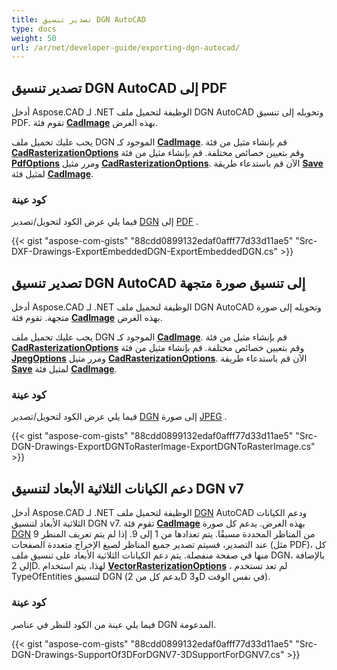 ```yaml
---
title: تصدير تنسيق DGN AutoCAD
type: docs
weight: 50
url: /ar/net/developer-guide/exporting-dgn-autocad/
---
```


## **تصدير تنسيق DGN AutoCAD إلى PDF**

أدخل Aspose.CAD لـ .NET الوظيفة لتحميل ملف DGN AutoCAD وتحويله إلى تنسيق PDF. تقوم فئة [**CadImage**](https://reference.aspose.com/cad/net/aspose.cad.fileformats.cad/cadimage) بهذه الغرض.

يجب عليك تحميل ملف DGN الموجود كـ [**CadImage**](https://reference.aspose.com/cad/net/aspose.cad.fileformats.cad/cadimage). قم بإنشاء مثيل من فئة [**CadRasterizationOptions**](https://reference.aspose.com/cad/net/aspose.cad.imageoptions/cadrasterizationoptions) وقم بتعيين خصائص مختلفة. قم بإنشاء مثيل من فئة [**PdfOptions**](https://reference.aspose.com/cad/net/aspose.cad.imageoptions/pdfoptions) ومرر مثيل [**CadRasterizationOptions**](https://reference.aspose.com/cad/net/aspose.cad.imageoptions/cadrasterizationoptions). الآن قم باستدعاء طريقة [**Save**](https://reference.aspose.com/cad/net/aspose.cad/image/methods/save/index) لمثيل فئة [**CadImage**](https://reference.aspose.com/cad/net/aspose.cad.fileformats.cad/cadimage).

### كود عينة

فيما يلي عرض الكود لتحويل/تصدير [DGN](https://docs.fileformat.com/cad/dgn/) إلى [PDF](https://docs.fileformat.com/pdf/) .

{{< gist "aspose-com-gists" "88cdd0899132edaf0afff77d33d11ae5" "Src-DXF-Drawings-ExportEmbeddedDGN-ExportEmbeddedDGN.cs" >}}

## **تصدير تنسيق DGN AutoCAD إلى تنسيق صورة متجهة**

أدخل Aspose.CAD لـ .NET الوظيفة لتحميل ملف DGN AutoCAD وتحويله إلى صورة متجهة. تقوم فئة [**CadImage**](https://reference.aspose.com/cad/net/aspose.cad.fileformats.cad/cadimage) بهذه الغرض.

يجب عليك تحميل ملف DGN الموجود كـ [**CadImage**](https://reference.aspose.com/cad/net/aspose.cad.fileformats.cad/cadimage). قم بإنشاء مثيل من فئة [**CadRasterizationOptions**](https://reference.aspose.com/cad/net/aspose.cad.imageoptions/cadrasterizationoptions) وقم بتعيين خصائص مختلفة. قم بإنشاء مثيل من فئة [**JpegOptions**](https://reference.aspose.com/cad/net/aspose.cad.imageoptions/jpegoptions) ومرر مثيل [**CadRasterizationOptions**](https://reference.aspose.com/cad/net/aspose.cad.imageoptions/cadrasterizationoptions). الآن قم باستدعاء طريقة [**Save**](https://reference.aspose.com/cad/net/aspose.cad/image/methods/save/index) لمثيل فئة [**CadImage**](https://reference.aspose.com/cad/net/aspose.cad.fileformats.cad/cadimage).

### كود عينة

فيما يلي عرض الكود لتحويل/تصدير [DGN](https://docs.fileformat.com/cad/dgn/) إلى صورة [JPEG](https://docs.fileformat.com/image/jpeg/) .

{{< gist "aspose-com-gists" "88cdd0899132edaf0afff77d33d11ae5" "Src-DGN-Drawings-ExportDGNToRasterImage-ExportDGNToRasterImage.cs" >}}

## **دعم الكيانات الثلاثية الأبعاد لتنسيق DGN v7**

أدخل Aspose.CAD لـ .NET الوظيفة لتحميل ملف [DGN](https://docs.fileformat.com/cad/dgn/) AutoCAD ودعم الكيانات الثلاثية الأبعاد لتنسيق DGN v7. تقوم فئة [**CadImage**](https://reference.aspose.com/cad/net/aspose.cad.fileformats.cad/cadimage) بهذه الغرض. يدعم كل صورة [DGN](https://docs.fileformat.com/cad/dgn/) 9 من المناظر المحددة مسبقًا. يتم تعدادها من 1 إلى 9. إذا لم يتم تعريف المنظر عند التصدير، فسيتم تصدير جميع المناظر لصيغ الإخراج متعددة الصفحات (مثل PDF)، كل منها في صفحة منفصلة. يتم دعم الكيانات الثلاثية الأبعاد على تنسيق ملف DGN، بالإضافة إلى 2D. لهذا، يتم استخدام [**VectorRasterizationOptions**](https://reference.aspose.com/cad/net/aspose.cad.imageoptions/vectorrasterizationoptions) ، لم تعد تستخدم TypeOfEntities لتنسيق DGN (يدعم كل من 2D و3D في نفس الوقت).

### كود عينة

فيما يلي عينة من الكود للنظر في عناصر DGN المدعومة.

{{< gist "aspose-com-gists" "88cdd0899132edaf0afff77d33d11ae5" "Src-DGN-Drawings-SupportOf3DForDGNV7-3DSupportForDGNV7.cs" >}}
